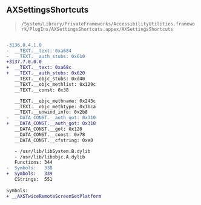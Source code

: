 ## AXSettingsShortcuts

> `/System/Library/PrivateFrameworks/AccessibilityUtilities.framework/PlugIns/AXSettingsShortcuts.appex/AXSettingsShortcuts`

```diff

-3136.0.4.1.0
-  __TEXT.__text: 0xa684
-  __TEXT.__auth_stubs: 0x610
+3137.7.0.0.0
+  __TEXT.__text: 0xa68c
+  __TEXT.__auth_stubs: 0x620
   __TEXT.__objc_stubs: 0xd40
   __TEXT.__objc_methlist: 0x129c
   __TEXT.__const: 0x38

   __TEXT.__objc_methname: 0x243c
   __TEXT.__objc_methtype: 0x1bca
   __TEXT.__unwind_info: 0x2b8
-  __DATA_CONST.__auth_got: 0x310
+  __DATA_CONST.__auth_got: 0x318
   __DATA_CONST.__got: 0x120
   __DATA_CONST.__const: 0x78
   __DATA_CONST.__cfstring: 0xe0

   - /usr/lib/libSystem.B.dylib
   - /usr/lib/libobjc.A.dylib
   Functions: 344
-  Symbols:   338
+  Symbols:   339
   CStrings:  551
 
Symbols:
+ __AXSTwiceRemoteScreenSetPlatform

```
